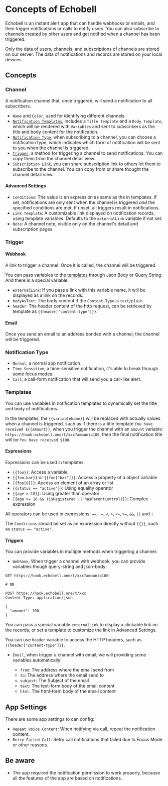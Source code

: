 # Concepts of Echobell

Echobell is an instant alert app that can handle webhooks or emails, and then trigger notifications or calls to notify users. You can also subscribe to channels created by other users and get notified when a channel has been triggered.

Only the data of users, channels, and subscriptions of channels are stored on our server. The data of notifications and records are stored on your local devices.

## Concepts

### Channel

A notification channel that, once triggered, will send a notification to all subscribers.

- `Name` and `Color`, used for identifying different channels.
- [`Notification Templates`](#templates), includes a `Title template` and a `Body template`, which will be rendered with `Variables` and sent to subscribers as the title and body content for the notification.
- [`Notification Type`](#notification-type), when subscribing to a channel, you can choose a notification type, which indicates which form of notification will be sent to you when the channel is triggered.
- [`Trigger`](#trigger), a method for triggering a channel to send notifications. You can copy them from the channel detail view.
- `Subscription Link`, you can share subscription link to others let them to subscribe to the channel. You can copy from or share thought the channel detail view.

#### Advanced Settings

- `Conditions`: The value is an expression as same as the in templates. If set, notifications are only sent when the channel is triggered _and_ the specified conditions are met. If unset, all triggers result in notifications.
- `Link Template`: A customizable link displayed on notification records, using template variables. Defaults to the `externalLink` variable if not set.
- `Note`: A channel note, visible only on the channel's detail and subscription pages.

### Trigger

#### Webhook

A link to trigger a channel. Once it is called, the channel will be triggered.

You can pass variables to the [templates](#templates) through Json Body or Query String. And there is a special variable:

- `externalLink`: If you pass a link with this variable name, it will be displayed as a link on the records.
- `bodyAsText`: The body content if the `Content-Type` is `text/plain`.
- `header`: The header content of the http request, can be retrieved by template as `{{header["content-type"]}}`.

#### Email

Once you send an email to an address bonded with a channel, the channel will be triggered.

### Notification Type

- `Normal`, a normal app notification.
- `Time Sensitive`, a time-sensitive notification, it's able to break through some focus modes.
- `Call`, a call-form notification that will send you a call-like alert.

### Templates

You can use variables in notification templates to dynamically set the title and body of notifications.

In the templates, the `{{variableName}}` will be replaced with actually values when a channel is triggered. such as if there is a title template `You have received ${{amount}}`, when you trigger the channel with an `amount` variable: `https://hook.echobell.one/t/xxx?amount=100`, then the final notification title will be `You have received $100`.

#### Expressions

Expressions can be used in templates:

- `{{foo}}`: Access a variable
- `{{foo.bar}}` or `{{foo["bar"]}}`: Access a property of a object variable
- `{{foo[0]}}`: Access an element of an array or list
- `{{status == "active"}}`: Using equality operator
- `{{age > 18}}`: Using greater than operator
- `{{age >= 18 && (isRegistered || hasParentControl)}}`: Complex expression

All operators can be used in expressions: `==`, `!=`, `<`, `>`, `<=`, `>=`, `&&`, `||` and `!`.

The `Conditions` should be set as an expression directly without `{{}}`, such as `status == "active"`.

#### Triggers

You can provide variables in multiple methods when triggering a channel:

- `Webhook`, When trigger a channel with webhook, you can provide variables though query-string and json-body:

```http
GET https://hook.echobell.one/t/xxx?amount=100

# OR

POST https://hook.echobell.one/t/xxx
Content-Type: application/json

{
  "amount": 100
}
```

You can pass a special variable `externalLink` to display a clickable link on the records, or set a template to customize the link in Advanced Settings.

You can use `header` variable to access the HTTP headers, such as `{{header["content-type"]}}`.

- `Email`, when trigger a channel with email, we will providing some variables automatically:

  - `from`: The address where the email send from
  - `to`: The address where the email send to
  - `subject`: The Subject of the email
  - `text`: The text-form body of the email content
  - `html`: The html-form body of the email content

## App Settings

There are some app settings to can config:

- `Repeat Voice Content`: When notifying via call, repeat the notification content.
- `Retry Failed Call`: Retry call notifications that failed due to Focus Mode or other reasons.

## Be aware

- The app required the notification permission to work properly, because all the features of the app are based on notifications.

